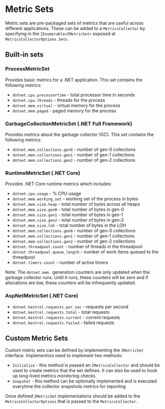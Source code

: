 # Metric Sets

Metric sets are pre-packaged sets of metrics that are useful across different applications. These can be added to a `MetricsCollector` by specifying in the `IEnumerable<IMetricSet>` exposed at `MetricsCollectorOptions.Sets`.

## Built-in sets

### ProcessMetricSet

Provides basic metrics for a .NET application. This set contains the following metrics:

 - `dotnet.cpu.processortime` - total processor time in seconds
 - `dotnet.cpu.threads` - threads for the process
 - `dotnet.mem.virtual` - virtual memory for the process
 - `dotnet.mem.paged` - paged memory for the process

### GarbageCollectionMetricSet (.NET Full Framework)

Provides metrics about the garbage collector (GC). This set contains the following metrics:

 - `dotnet.mem.collections.gen0` - number of gen-0 collections
 - `dotnet.mem.collections.gen1` - number of gen-1 collections
 - `dotnet.mem.collections.gen2` - number of gen-2 collections

### RuntimeMetricSet (.NET Core)

Provides .NET Core runtime metrics which includes:

 - `dotnet.cpu.usage` - % CPU usage
 - `dotnet.mem.working_set` - working set of the process in bytes
 - `dotnet.mem.size.heap` - total number of bytes across all heaps
 - `dotnet.mem.size.gen0` - total number of bytes in gen-0
 - `dotnet.mem.size.gen1` - total number of bytes in gen-1
 - `dotnet.mem.size.gen2` - total number of bytes in gen-2
 - `dotnet.mem.size.loh` - total number of bytes in the LOH
 - `dotnet.mem.collections.gen0` - number of gen-0 collections
 - `dotnet.mem.collections.gen1` - number of gen-1 collections
 - `dotnet.mem.collections.gen2` - number of gen-2 collections
 - `dotnet.threadpool.count` - number of threads in the threadpool
 - `dotnet.threadpool.queue_length` - number of work items queued to the threadpool
 - `dotnet.timers.count` - number of active timers

 Note: The `dotnet.mem.` generation counters are only updated when the garbage collector runs.
 Until it runs, these counters will be zero and if allocations are low, these counters will be infrequently updated.

### AspNetMetricSet (.NET Core)

 - `dotnet.kestrel.requests.per_sec` - requests per second
 - `dotnet.kestrel.requests.total` - total requests
 - `dotnet.kestrel.requests.current` - current requests
 - `dotnet.kestrel.requests.failed` - failed requests

## Custom Metric Sets

Custom metric sets can be defined by implementing the `IMetricSet` interface. Implementors need to implement two methods:

 - `Initialize` - this method is passed an `IMetricsCollector` and should be used to create metrics that the set defines. It can also be used to hook up long-lived metrics monitoring checks
 - `Snapshot` - this method can be optionally implemented and is executed everytime the collector snapshots metrics for reporting

 Once defined `IMetricSet` implementations should be added to the `MetricsCollectorOptions` that is passed to the `MetricsCollector`.